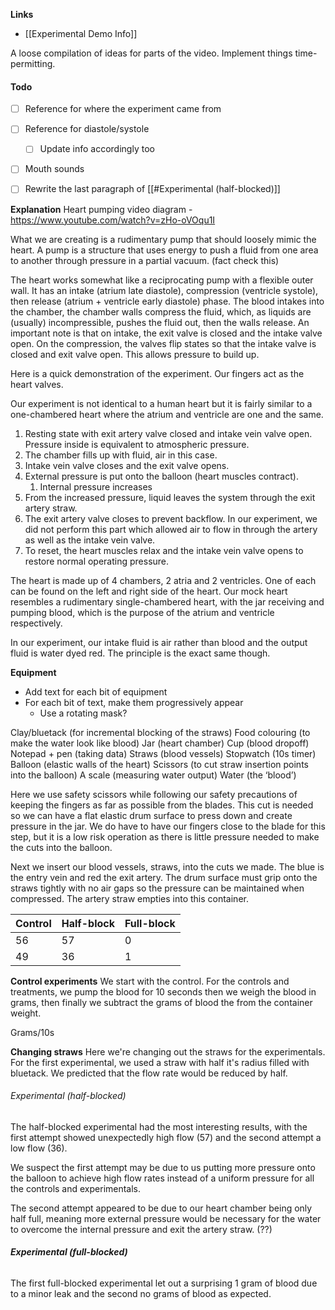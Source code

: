 **Links**
- [[Experimental Demo Info]] 

A loose compilation of ideas for parts of the video. Implement things time-permitting.


#### Todo
- [ ] Reference for where the experiment came from
- [ ] Reference for diastole/systole
	- [ ] Update info accordingly too
- [ ] Mouth sounds
- [ ] Rewrite the last paragraph of [[#Experimental (half-blocked)]]
 

**Explanation**
Heart pumping video diagram - https://www.youtube.com/watch?v=zHo-oVOqu1I

What we are creating is a rudimentary pump that should loosely mimic the heart. A pump is a structure that uses energy to push a fluid from one area to another through pressure in a partial vacuum. (fact check this) 
  
The heart works somewhat like a reciprocating pump with a flexible outer wall. It has an intake (atrium late diastole), compression (ventricle systole), then release (atrium + ventricle early diastole) phase. The blood intakes into the chamber, the chamber walls compress the fluid, which, as liquids are (usually) incompressible, pushes the fluid out, then the walls release. An important note is that on intake, the exit valve is closed and the intake valve open. On the compression, the valves flip states so that the intake valve is closed and exit valve open. This allows pressure to build up. 

Here is a quick demonstration of the experiment. Our fingers act as the heart valves. 

Our experiment is not identical to a human heart but it is fairly similar to a one-chambered heart where the atrium and ventricle are one and the same.
1. Resting state with exit artery valve closed and intake vein valve open. Pressure inside is equivalent to atmospheric pressure.
2. The chamber fills up with fluid, air in this case.
3. Intake vein valve closes and the exit valve opens.
4. External pressure is put onto the balloon (heart muscles contract).
	1. Internal pressure increases
5. From the increased pressure, liquid leaves the system through the exit artery straw.
6. The exit artery valve closes to prevent backflow. In our experiment, we did not perform this part which allowed air to flow in through the artery as well as the intake vein valve.
7. To reset, the heart muscles relax and the intake vein valve opens to restore normal operating pressure.

The heart is made up of 4 chambers, 2 atria and 2 ventricles. One of each can be found on the left and right side of the heart. Our mock heart resembles a rudimentary single-chambered heart, with the jar receiving and pumping blood, which is the purpose of the atrium and ventricle respectively. 

In our experiment, our intake fluid is air rather than blood and the output fluid is water dyed red. The principle is the exact same though.


**Equipment**
- Add text for each bit of equipment
- For each bit of text, make them progressively appear
	- Use a rotating mask? 

Clay/bluetack (for incremental blocking of the straws)
Food colouring (to make the water look like blood)
Jar (heart chamber)
Cup (blood dropoff)
Notepad + pen (taking data)
Straws (blood vessels)
Stopwatch (10s timer)
Balloon (elastic walls of the heart)
Scissors (to cut straw insertion points into the balloon)
A scale (measuring water output)
Water (the ‘blood’)


Here we use safety scissors while following our safety precautions of keeping the fingers as far as possible from the blades. This cut is needed so we can have a flat elastic drum surface to press down and create pressure in the jar.
We do have to have our fingers close to the blade for this step, but it is a low risk operation as there is little pressure needed to make the cuts into the balloon.
 
Next we insert our blood vessels, straws, into the cuts we made. The blue is the entry vein and red the exit artery. The drum surface must grip onto the straws tightly with no air gaps so the pressure can be maintained when compressed. The artery straw empties into this container. 


| Control | Half-block | Full-block |
| ------- | ---------- | ---------- |
| 56      | 57         | 0          |
| 49      | 36         | 1          |

**Control experiments**
We start with the control. For the controls and treatments, we pump the blood for 10 seconds then we weigh the blood in grams, then finally we subtract the grams of blood the from the container weight.

Grams/10s

**Changing straws**
Here we're  changing out the straws for the experimentals. For the first experimental, we used a straw with half it's radius filled with bluetack. We predicted that the flow rate would be reduced by half.


###### Experimental (half-blocked)
The half-blocked experimental had the most interesting results, with the first attempt showed unexpectedly high flow (57) and the second attempt a low flow (36).

We suspect the first attempt may be due to us putting more pressure onto the balloon to achieve high flow rates instead of a uniform pressure for all the controls and experimentals. 

The second attempt appeared to be due to our heart chamber being only half full, meaning more external pressure would be necessary for the water to overcome the internal pressure and exit the artery straw.
(??)


###### **Experimental (full-blocked)**
The first full-blocked experimental let out a surprising 1 gram of blood due to a minor leak and the second no grams of blood as expected.